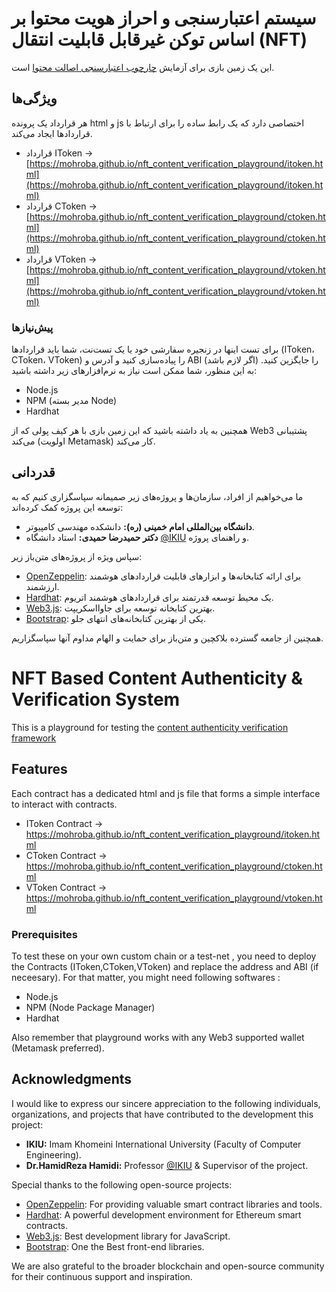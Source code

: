 # سیستم اعتبارسنجی و احراز هویت محتوا بر اساس توکن غیرقابل قابلیت انتقال (NFT)
این یک زمین بازی برای آزمایش [چارچوب اعتبارسنجی اصالت محتوا](https://github.com/mohroba/nft_content_verification) است.

## ویژگی‌ها
هر قرارداد یک پرونده html و js اختصاصی دارد که یک رابط ساده را برای ارتباط با قراردادها ایجاد می‌کند.
- قرارداد IToken -> [https://mohroba.github.io/nft_content_verification_playground/itoken.html](https://mohroba.github.io/nft_content_verification_playground/itoken.html)
- قرارداد CToken -> [https://mohroba.github.io/nft_content_verification_playground/ctoken.html](https://mohroba.github.io/nft_content_verification_playground/ctoken.html)
- قرارداد VToken -> [https://mohroba.github.io/nft_content_verification_playground/vtoken.html](https://mohroba.github.io/nft_content_verification_playground/vtoken.html)

### پیش‌نیازها
برای تست اینها در زنجیره سفارشی خود یا یک تست‌نت، شما باید قراردادها (IToken، CToken، VToken) را پیاده‌سازی کنید و آدرس و ABI (اگر لازم باشد) را جایگزین کنید. به این منظور، شما ممکن است نیاز به نرم‌افزارهای زیر داشته باشید:
- Node.js
- NPM (مدیر بسته Node)
- Hardhat

همچنین به یاد داشته باشید که این زمین بازی با هر کیف پولی که از Web3 پشتیبانی می‌کند (اولویت Metamask) کار می‌کند.

## قدردانی
ما می‌خواهیم از افراد، سازمان‌ها و پروژه‌های زیر صمیمانه سپاسگزاری کنیم که به توسعه این پروژه کمک کرده‌اند:

- **دانشگاه بین‌المللی امام خمینی (ره):** دانشکده مهندسی کامپیوتر.
- **دکتر حمیدرضا حمیدی:** استاد دانشگاه [@IKIU](https://ikiu.ac.ir/) و راهنمای پروژه.

سپاس ویژه از پروژه‌های متن‌باز زیر:

- [OpenZeppelin](https://openzeppelin.com/): برای ارائه کتابخانه‌ها و ابزارهای قابلیت قراردادهای هوشمند ارزشمند.
- [Hardhat](https://hardhat.org/): یک محیط توسعه قدرتمند برای قراردادهای هوشمند اتریوم.
- [Web3.js](https://web3js.org/): بهترین کتابخانه توسعه برای جاوااسکریپت.
- [Bootstrap](https://getbootstrap.com/): یکی از بهترین کتابخانه‌های انتهای جلو.

همچنین از جامعه گسترده بلاکچین و متن‌باز برای حمایت و الهام مداوم آنها سپاسگزاریم.


# NFT Based Content Authenticity & Verification System
This is a playground for testing the  [content authenticity verification framework](https://github.com/mohroba/nft_content_verification)

## Features
Each contract has a dedicated html and js file that forms a simple interface to interact with contracts.
- IToken Contract -> https://mohroba.github.io/nft_content_verification_playground/itoken.html
- CToken Contract -> https://mohroba.github.io/nft_content_verification_playground/ctoken.html
- VToken Contract -> https://mohroba.github.io/nft_content_verification_playground/vtoken.html

### Prerequisites
To test these on your own custom chain or a test-net , you need to deploy the Contracts (IToken,CToken,VToken) and replace the address and ABI (if neceesary). For that matter, you might need following softwares :
- Node.js
- NPM (Node Package Manager)
- Hardhat

Also remember that playground works with any Web3 supported wallet (Metamask preferred).

## Acknowledgments

I would like to express our sincere appreciation to the following individuals, organizations, and projects that have contributed to the development this project:

- **IKIU:** Imam Khomeini International University (Faculty of Computer Engineering).
- **Dr.HamidReza Hamidi:** Professor [@IKIU](https://ikiu.ac.ir/) & Supervisor of the project.


Special thanks to the following open-source projects:

- [OpenZeppelin](https://openzeppelin.com/): For providing valuable smart contract libraries and tools.
- [Hardhat](https://hardhat.org/): A powerful development environment for Ethereum smart contracts.
- [Web3.js](https://web3js.org/): Best development library for JavaScript.
- [Bootstrap](https://getbootstrap.com/): One the Best front-end libraries.

We are also grateful to the broader blockchain and open-source community for their continuous support and inspiration.
